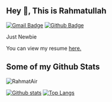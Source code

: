 ## Hey 👋, This is Rahmatullah
[![Gmail Badge](https://img.shields.io/badge/-royale.best09@gmail.com-c14438?style=flat&logo=Gmail&logoColor=white&link=mailto:royale.best09@gmail.com)](mailto:royale.best09@gmail.com) [![Github Badge](https://img.shields.io/badge/-RahmatAir-grey?style=flat&logo=github&logoColor=white&link=https://github.com/RahmatAir/)](https://www.github.com/RahmatAir/) <p align='left'>Just Newbie</p><p align='left'> You can view my resume <a href='https://dasar-d88f3.web.app/ ' target=_blank><u>here</u>.</a></p>
## Some of my Github Stats
<p align=left> <img src=https://komarev.com/ghpvc/?username=Rahmat-Air alt=RahmatAir /> </p>

[![Github stats](https://github-readme-stats.vercel.app/api?username=Rahmat-Air&show_icons=true&include_all_commits=true)](https://github.com/Rahmat-Air/github-readme-stats)
[![Top Langs](https://github-readme-stats.vercel.app/api/top-langs/?username=Rahmat-Air&layout=compact)](https://github.com/Rahmat-Air/github-readme-stats)
